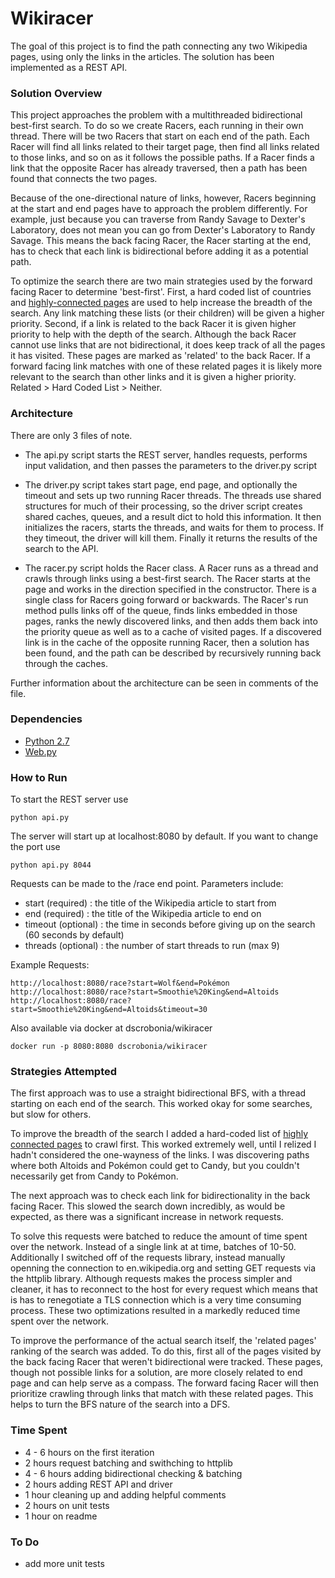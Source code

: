 # Wikiracer

The goal of this project is to find the path connecting any two Wikipedia pages, using only the links in the articles. The solution has been implemented as a REST API.

### Solution Overview
This project approaches the problem with a multithreaded bidirectional best-first search. To do so we create Racers, each running in their own thread. There will be two Racers that start on each end of the path. Each Racer will find all links related to their target page, then find all links related to those links, and so on as it follows the possible paths. If a Racer finds a link that the opposite Racer has already traversed, then a path has been found that connects the two pages.

Because of the one-directional nature of links, however, Racers beginning at the start and end pages have to approach the problem differently. For example, just because you can traverse from Randy Savage to Dexter's Laboratory, does not mean you can go from Dexter's Laboratory to Randy Savage. This means the back facing Racer, the Racer starting at the end, has to check that each link is bidirectional before adding it as a potential path.

To optimize the search there are two main strategies used by the forward facing Racer to determine 'best-first'. First, a hard coded list of countries and [highly-connected pages](http://mu.netsoc.ie/wiki/) are used to help increase the breadth of the search. Any link matching these lists (or their children) will be given a higher priority. Second, if a link is related to the back Racer it is given higher priority to help with the depth of the search. Although the back Racer cannot use links that are not bidirectional, it does keep track of all the pages it has visited. These pages are marked as 'related' to the back Racer. If a forward facing link matches with one of these related pages it is likely more relevant to the search than other links and it is given a higher priority. Related > Hard Coded List > Neither.

### Architecture
There are only 3 files of note.

- The api.py script starts the REST server, handles requests, performs input validation, and then passes the parameters to the driver.py script

- The driver.py script takes start page, end page, and optionally the timeout and sets up two running Racer threads. The threads use shared structures for much of their processing, so the driver script creates shared caches, queues, and a result dict to hold this information. It then initializes the racers, starts the threads, and waits for them to process. If they timeout, the driver will kill them. Finally it returns the results of the search to the API.

- The racer.py script holds the Racer class. A Racer runs as a thread and crawls through links using a best-first search. The Racer starts at the page and works in the direction specified in the constructor. There is a single class for Racers going forward or backwards. The Racer's run method pulls links off of the queue, finds links embedded in those pages, ranks the newly discovered links, and then adds them back into the priority queue as well as to a cache of visited pages. If a discovered link is in the cache of the opposite running Racer, then a solution has been found, and the path can be described by recursively running back through the caches.
 
Further information about the architecture can be seen in comments of the file.


### Dependencies
- [Python 2.7](https://www.python.org/download/releases/2.7/)
- [Web.py](http://webpy.org/)

### How to Run
To start the REST server use
```
python api.py
```
The server will start up at localhost:8080 by default. If you want to change the port use
```
python api.py 8044
```
Requests can be made to the /race end point. Parameters include:
- start (required) : the title of the Wikipedia article to start from
- end (required) : the title of the Wikipedia article to end on 
- timeout (optional) : the time in seconds before giving up on the search (60 seconds by default)
- threads (optional) : the number of start threads to run (max 9)

Example Requests:
```
http://localhost:8080/race?start=Wolf&end=Pokémon
http://localhost:8080/race?start=Smoothie%20King&end=Altoids
http://localhost:8080/race?start=Smoothie%20King&end=Altoids&timeout=30
```

Also available via docker at dscrobonia/wikiracer
```
docker run -p 8080:8080 dscrobonia/wikiracer
```

### Strategies Attempted

The first approach was to use a straight bidirectional BFS, with a thread starting on each end of the search. This worked okay for some searches, but slow for others.

To improve the breadth of the search I added a hard-coded list of [highly connected pages](http://mu.netsoc.ie/wiki/_) to crawl first. This worked extremely well, until I relized I hadn't considered the one-wayness of the links. I was discovering paths where both Altoids and Pokémon could get to Candy, but you couldn't necessarily get from Candy to Pokémon.

The next approach was to check each link for bidirectionality in the back facing Racer. This slowed the search down incredibly, as would be expected, as there was a significant increase in network requests.

To solve this requests were batched to reduce the amount of time spent over the network. Instead of a single link at at time, batches of 10-50. Additionally I switched off of the requests library, instead manually openning the connection to en.wikipedia.org and setting GET requests via the httplib library. Although requests makes the process simpler and cleaner, it has to reconnect to the host for every request which means that is has to renegotiate a TLS connection which is a very time consuming process. These two optimizations resulted in a markedly reduced time spent over the network.

To improve the performance of the actual search itself, the 'related pages' ranking of the search was added. To do this, first all of the pages visited by the back facing Racer that weren't bidirectional were tracked. These pages, though not possible links for a solution, are more closely related to end page and can help serve as a compass. The forward facing Racer will then prioritize crawling through links that match with these related pages. This helps to turn the BFS nature of the search into a DFS.


### Time Spent
- 4 - 6 hours on the first iteration
- 2 hours request batching and swithching to httplib
- 4 - 6 hours adding bidirectional checking & batching
- 2 hours adding REST API and driver
- 1 hour cleaning up and adding helpful comments
- 2 hours on unit tests
- 1 hour on readme

### To Do
- add more unit tests
